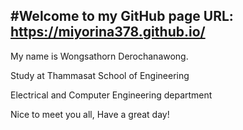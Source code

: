 #Welcome to my GitHub page
URL: https://miyorina378.github.io/
---------------
My name is Wongsathorn Derochanawong.

Study at Thammasat School of Engineering

Electrical and Computer Engineering department

Nice to meet you all, Have a great day!
